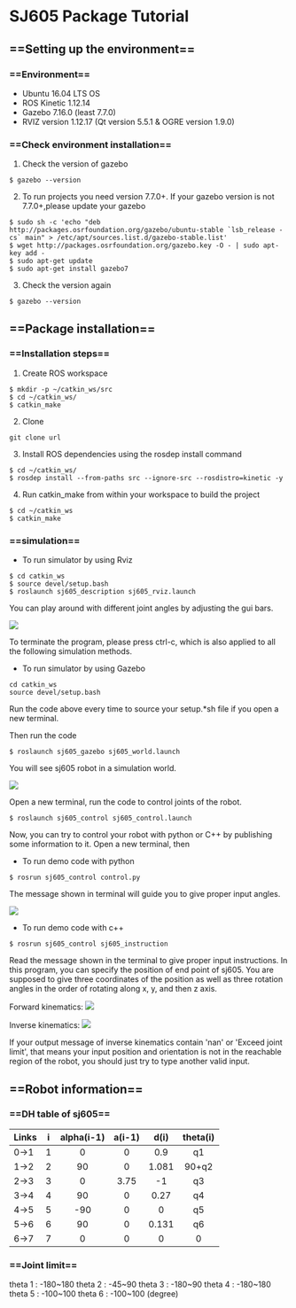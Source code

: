 SJ605 Package Tutorial
========
## ==Setting up the environment==
### ==Environment==
* Ubuntu 16.04 LTS OS
* ROS Kinetic 1.12.14
* Gazebo 7.16.0 (least 7.7.0)
* RVIZ version 1.12.17 (Qt version 5.5.1 & OGRE version 1.9.0)

### ==Check environment installation==
1. Check the version of gazebo
```
$ gazebo --version
``` 
2. To run projects you need version 7.7.0+. If your gazebo version is not 7.7.0+,please update your gazebo
```
$ sudo sh -c 'echo "deb http://packages.osrfoundation.org/gazebo/ubuntu-stable `lsb_release -cs` main" > /etc/apt/sources.list.d/gazebo-stable.list'
$ wget http://packages.osrfoundation.org/gazebo.key -O - | sudo apt-key add -
$ sudo apt-get update
$ sudo apt-get install gazebo7
```
3. Check the version again
```
$ gazebo --version
``` 
## ==Package installation==
### ==Installation steps==
1. Create ROS workspace
```
$ mkdir -p ~/catkin_ws/src
$ cd ~/catkin_ws/
$ catkin_make
```
2. Clone 
```
git clone url
```
3. Install ROS dependencies using the rosdep install command
```
$ cd ~/catkin_ws/
$ rosdep install --from-paths src --ignore-src --rosdistro=kinetic -y
```
4. Run catkin_make from within your workspace to build the project
```
$ cd ~/catkin_ws
$ catkin_make
```
### ==simulation==

* To run simulator by using Rviz
```
$ cd catkin_ws
$ source devel/setup.bash
$ roslaunch sj605_description sj605_rviz.launch
```
You can play around with different joint angles by adjusting the gui bars.
  
![](https://i.imgur.com/OjT5MjD.png)
  
To terminate the program, please press ctrl-c, which is also applied to all the following simulation methods.
  
* To run simulator by using Gazebo

```
cd catkin_ws
source devel/setup.bash
```
Run the code above every time to source your setup.*sh file if you open a new terminal.
  
Then run the code
```
$ roslaunch sj605_gazebo sj605_world.launch
```
You will see sj605 robot in a simulation world.
   
![](https://i.imgur.com/HADlUXY.png)

Open a new terminal, run the code to control joints of the robot.
```
$ roslaunch sj605_control sj605_control.launch
```
Now, you can try to control your robot with python or C++ by publishing some information to it.
Open a new terminal, then

* To run demo code with python
```
$ rosrun sj605_control control.py 
```
The message shown in terminal will guide you to give proper input angles.
  
![](https://i.imgur.com/l4vycSG.png)
  
* To run demo code with c++
```
$ rosrun sj605_control sj605_instruction 
```
Read the message shown in the terminal to give proper input instructions.
In this program, you can specify the position of end point of sj605. 
You are supposed to give three coordinates of the position as well as three rotation angles in the order of rotating along x, y, and then z axis.

 
Forward kinematics: 
  ![](https://i.imgur.com/MYhx1EN.png)
  
Inverse kinematics:
![](https://i.imgur.com/I94pAcj.png)
 
If your output message of inverse kinematics contain 'nan' or 'Exceed joint limit', that means your input position and orientation is not in the reachable region of the robot,  you should just try to type another valid input.


## ==Robot information==
### ==DH table of sj605==

| Links | i   | alpha(i-1) | a(i-1) | d(i)   | theta(i) |
| ----- | --- |:----------:|:------:|:------:|:--------:|
| 0->1  | 1   |     0      |   0    |  0.9   |    q1    |
| 1->2  | 2   |     90     |   0    | 1.081  |  90+q2   |
| 2->3  | 3   |     0      |  3.75  | -1     |    q3    |
| 3->4  | 4   |     90     |   0    | 0.27   |    q4    |
| 4->5  | 5   |    -90     |   0    | 0      |    q5    |
| 5->6  | 6   |     90     |   0    | 0.131  |    q6    |
| 6->7  | 7   |     0      |   0    | 0      |    0     |

### ==Joint limit==
theta 1 : -180~180
theta 2 : -45~90
theta 3 : -180~90
theta 4 : -180~180
theta 5 : -100~100
theta 6 : -100~100
(degree)
